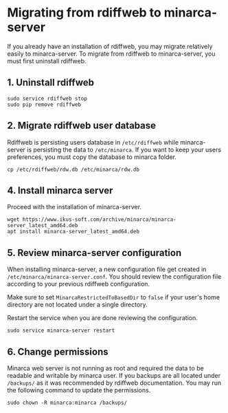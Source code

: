 # Migrating from rdiffweb to minarca-server

If you already have an installation of rdiffweb, you may migrate relatively
easily to minarca-server. To migrate from rdiffweb to minarca-server, you must
first uninstall rdiffweb.

## 1. Uninstall rdiffweb

    sudo service rdiffweb stop
    sudo pip remove rdiffweb
    
## 2. Migrate rdiffweb user database

Rdiffweb is persisting users database in `/etc/rdiffweb` while minarca-server
is persisting the data to `/etc/minarca`. If you want to keep your users
preferences, you must copy the database to minarca folder.

    cp /etc/rdiffweb/rdw.db /etc/minarca/rdw.db

## 4. Install minarca server

Proceed with the installation of minarca-server.

    wget https://www.ikus-soft.com/archive/minarca/minarca-server_latest_amd64.deb
    apt install minarca-server_latest_amd64.deb
    
## 5. Review minarca-server configuration

When installing minarca-server, a new configuration file get created in
`/etc/minarca/minarca-server.conf`. You should review the configuration file
according to your previous rdiffweb configuration.

Make sure to set `MinarcaRestrictedToBasedDir` to `false` if your user's home
directory are not located under a single directory.

Restart the service when you are done reviewing the configuration.

    sudo service minarca-server restart

## 6. Change permissions 

Minarca web server is not running as root and required the data to be readable
and writable by minarca user. If you backups are all located under `/backups/`
as it was recommended by rdiffweb documentation. You may run the following
command to update the permissions.

    sudo chown -R minarca:minarca /backups/